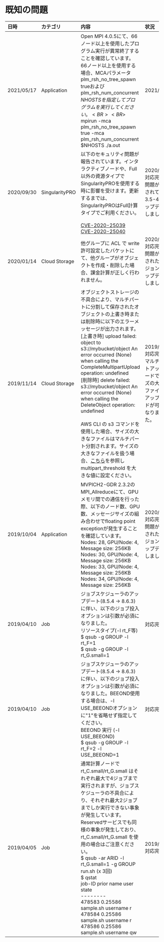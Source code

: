 # 既知の問題

| 日時 | カテゴリ | 内容 | 状況 |
|:--|:--|:--|:--|
| 2021/05/17 | Application | Open MPI 4.0.5にて、66ノード以上を使用したプログラム実行が異常終了することを確認しています。66ノード以上を使用する場合、MCAパラメータplm_rsh_no_tree_spawn trueおよびplm_rsh_num_concurrent $NHOSTSを指定してプログラムを実行してください。<BR><BR>$ mpirun -mca plm_rsh_no_tree_spawn true -mca plm_rsh_num_concurrent $NHOSTS ./a.out | 2021/05/17 |
| 2020/09/30 | SingularityPRO | 以下のセキュリティ問題が報告されています。インタラクティブノードや、Full以外の資源タイプでSingularityPROを使用する時に影響を受けます。更新するまでは、SingularityPROはFull計算タイプでご利用ください。<BR><BR>[CVE-2020-25039](https://github.com/hpcng/singularity/security/advisories/GHSA-w6v2-qchm-grj7)<BR>[CVE-2020-25040](https://github.com/hpcng/singularity/security/advisories/GHSA-jv9c-w74q-6762) | 2020/10/09<br>対応完了。問題が修正されている 3.5-4 へアップデートしました。 |
| 2020/01/14 | Cloud Storage | 他グループに ACL で write許可設定したバケットにて、他グループがオブジェクトを作成・削除した場合、課金計算が正しく行われません。| 2020/04/03<br>対応完了。問題が修正されたバージョンにアップデートしました。 |
| 2019/11/14 | Cloud Storage | オブジェクトストレージの不具合により、マルチパートに分割して保存されたオブジェクトの上書き時または削除時に以下のエラーメッセージが出力されます。<BR>[上書き時] upload failed: object to s3://mybucket/object An error occurred (None) when calling the CompleteMultipartUpload operation: undefined<BR>[削除時] delete failed: s3://mybucket/object An error occurred (None) when calling the DeleteObject operation: undefined<BR><BR>AWS CLI の s3 コマンドを使用した場合、サイズの大きなファイルはマルチパート分割されます。サイズの大きなファイルを扱う場合、[こちら](https://docs.aws.amazon.com/cli/latest/topic/s3-config.html)を参照し multipart_threshold を大きな値に設定ください。 | 2019/12/17<br>対応完了。マルチパートアップロードでサイズの大きなファイルのアップロードが可能になりました。 |
| 2019/10/04 | Application | MVPICH2-GDR 2.3.2のMPI_Allreduceにて、GPUメモリ間での通信を行った際、以下のノード数、GPU数、メッセージサイズの組み合わせでfloating point exceptionが発生することを確認しています。<BR>Nodes: 28, GPU/Node: 4, Message size: 256KB<BR>Nodes: 30, GPU/Node: 4, Message size: 256KB<BR>Nodes: 33, GPU/Node: 4, Message size: 256KB<BR>Nodes: 34, GPU/Node: 4, Message size: 256KB | 2020/04/21<br>対応完了。問題が修正されたバージョンにアップデートしました。 |
| 2019/04/10 | Job | ジョブスケジューラのアップデート(8.5.4 -> 8.6.3)に伴い、以下のジョブ投入オプションは引数が必須になりました。<BR>リソースタイプ(-l rt_F等)<BR>$ qsub -g GROUP -l rt_F=1<BR>  $ qsub -g GROUP -l rt_G.small=1 | 対応完了 |
| 2019/04/10 | Job | ジョブスケジューラのアップデート(8.5.4 -> 8.6.3)に伴い、以下のジョブ投入オプションは引数が必須になりました。BEEOND使用する場合は、-l USE_BEEONDオプションに"1"を省略せず指定してください。<BR>BEEOND 実行 (-l USE_BEEOND)<BR>$ qsub -g GROUP -l rt_F=2 -l USE_BEEOND=1 | 対応完了 |
| 2019/04/05 | Job | 通常計算ノードで rt_C.small/rt_G.small はそれぞれ最大で4ジョブまで実行されますが、ジョブスケジューラの不具合により、それぞれ最大2ジョブまでしか実行できない事象が発生しています。<br>Reservedサービスでも同様の事象が発生しており、rt_C.small/rt_G.small を使用の場合はご注意ください。<BR>$ qsub -ar ARID -l rt_G.small=1 -g GROUP run.sh (x 3回) <BR>$ qstat<BR>job-ID     prior   name       user         state<BR>--------<BR>    478583 0.25586 sample.sh  username   r<BR>    478584 0.25586 sample.sh  username   r<BR>    478586 0.25586 sample.sh  username   qw | 2019/10/04<br>対応完了 |
